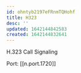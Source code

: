 ```yaml
---
id: ohntyb2197eFRnmTQHohf
title: H323
desc: ''
updated: 1642144842583
created: 1642144832641
---
```


H.323 Call Signaling

Port: [[n.port.1720]]
